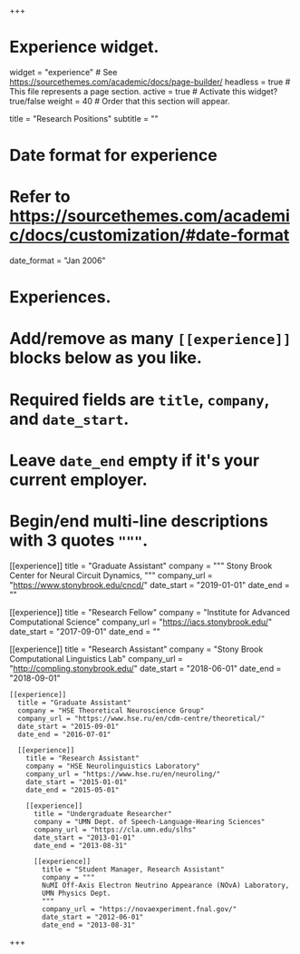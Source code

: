 +++
# Experience widget.
widget = "experience"  # See https://sourcethemes.com/academic/docs/page-builder/
headless = true  # This file represents a page section.
active = true  # Activate this widget? true/false
weight = 40  # Order that this section will appear.

title = "Research Positions"
subtitle = ""

# Date format for experience
#   Refer to https://sourcethemes.com/academic/docs/customization/#date-format
date_format = "Jan 2006"

# Experiences.
#   Add/remove as many `[[experience]]` blocks below as you like.
#   Required fields are `title`, `company`, and `date_start`.
#   Leave `date_end` empty if it's your current employer.
#   Begin/end multi-line descriptions with 3 quotes `"""`.
[[experience]]
  title = "Graduate Assistant"
  company = """
  Stony Brook Center for Neural Circuit Dynamics,
  """
  company_url = "https://www.stonybrook.edu/cncd/"
  date_start = "2019-01-01"
  date_end = ""

[[experience]]
  title = "Research Fellow"
  company = "Institute for Advanced Computational Science"
  company_url = "https://iacs.stonybrook.edu/"
  date_start = "2017-09-01"
  date_end = ""

  [[experience]]
    title = "Research Assistant"
    company = "Stony Brook Computational Linguistics Lab"
    company_url = "http://compling.stonybrook.edu/"
    date_start = "2018-06-01"
    date_end = "2018-09-01"

    [[experience]]
      title = "Graduate Assistant"
      company = "HSE Theoretical Neuroscience Group"
      company_url = "https://www.hse.ru/en/cdm-centre/theoretical/"
      date_start = "2015-09-01"
      date_end = "2016-07-01"

      [[experience]]
        title = "Research Assistant"
        company = "HSE Neurolinguistics Laboratory"
        company_url = "https://www.hse.ru/en/neuroling/"
        date_start = "2015-01-01"
        date_end = "2015-05-01"

        [[experience]]
          title = "Undergraduate Researcher"
          company = "UMN Dept. of Speech-Language-Hearing Sciences"
          company_url = "https://cla.umn.edu/slhs"
          date_start = "2013-01-01"
          date_end = "2013-08-31"

          [[experience]]
            title = "Student Manager, Research Assistant"
            company = """
            NuMI Off-Axis Electron Neutrino Appearance (NOvA) Laboratory,
            UMN Physics Dept.
            """
            company_url = "https://novaexperiment.fnal.gov/"
            date_start = "2012-06-01"
            date_end = "2013-08-31"

+++
